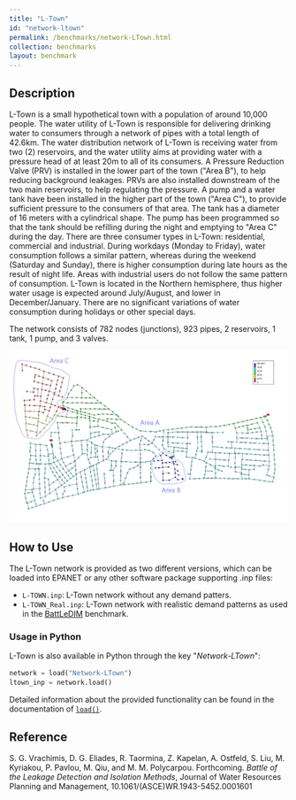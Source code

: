 ```yaml
---
title: "L-Town"
id: "network-ltown"
permalink: /benchmarks/network-LTown.html
collection: benchmarks
layout: benchmark
---
```



## Description

L-Town is a small hypothetical town with a population of around 10,000 people.
The water utility of L-Town is responsible for delivering drinking water to consumers through
a network of pipes with a total length of 42.6km.
The water distribution network of L-Town is receiving water from two (2) reservoirs,
and the water utility aims at providing water with a pressure head of at least 20m to all
of its consumers. A Pressure Reduction Valve (PRV) is installed in the lower part of the town
("Area B"), to help reducing background leakages. PRVs are also installed downstream of the
two main reservoirs, to help regulating the pressure. A pump and a water tank have been installed
in the higher part of the town ("Area C"), to provide sufficient pressure to the consumers
of that area. The tank has a diameter of 16 meters with a cylindrical shape. The pump has been
programmed so that the tank should be refilling during the night and emptying to
"Area C" during the day.
There are three consumer types in L-Town: residential, commercial and industrial.
During workdays (Monday to Friday), water consumption follows a similar pattern,
whereas during the weekend (Saturday and Sunday), there is higher consumption during late hours as
the result of night life. Areas with industrial users do not follow the same pattern of consumption.
L-Town is located in the Northern hemisphere, thus higher water usage is expected around
July/August, and lower in December/January.
There are no significant variations of water consumption during holidays or other special days.

The network consists of 782 nodes (junctions), 923 pipes, 2 reservoirs, 1 tank, 1 pump,
and 3 valves.

<img src="../static/benchmarks/network-ltown/ltown_plot.png"/>

## How to Use

The L-Town network is provided as two different versions, which can be loaded into EPANET
or any other software package
supporting .inp files:
- `L-TOWN.inp`: L-Town network without any demand patters.
- `L-TOWN_Real.inp`: L-Town network with realistic demand patterns as used in the
[BattLeDIM](KIOS-BattLeDIM.html) benchmark.

### Usage in Python

L-Town is also available in Python through the key "*Network-LTown*":
```python
network = load("Network-LTown")
ltown_inp = network.load()
```

Detailed information about the provided functionality can be found in the documentation of
[`load()`](https://water-benchmark-hub.readthedocs.io/en/stable/water_benchmark_hub.networks.html#water_benchmark_hub.networks.networks.LTown.load).


## Reference

S. G. Vrachimis, D. G. Eliades, R. Taormina, Z. Kapelan, A. Ostfeld, S. Liu, M. Kyriakou, P. Pavlou,
M. Qiu, and M. M. Polycarpou. Forthcoming. *Battle of the Leakage Detection and Isolation Methods*,
Journal of Water Resources Planning and Management, 10.1061/(ASCE)WR.1943-5452.0001601